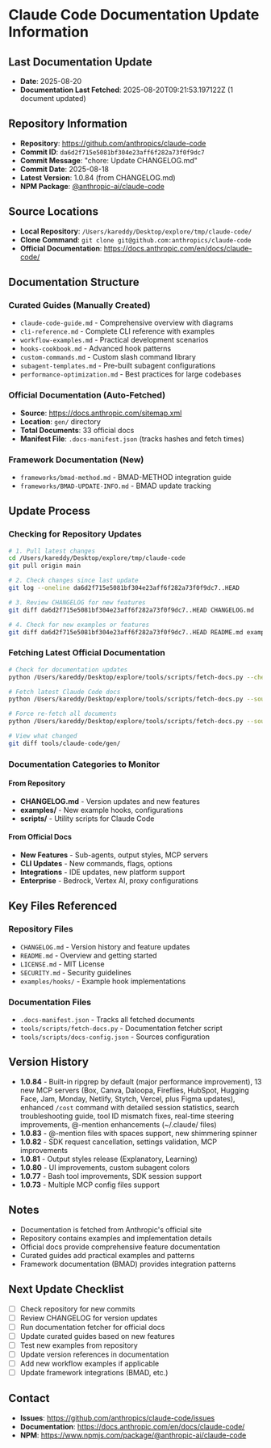 # Claude Code Documentation Update Information

## Last Documentation Update
- **Date**: 2025-08-20
- **Documentation Last Fetched**: 2025-08-20T09:21:53.197122Z (1 document updated)

## Repository Information
- **Repository**: https://github.com/anthropics/claude-code
- **Commit ID**: `da6d2f715e5081bf304e23aff6f282a73f0f9dc7`
- **Commit Message**: "chore: Update CHANGELOG.md"
- **Commit Date**: 2025-08-18
- **Latest Version**: 1.0.84 (from CHANGELOG.md)
- **NPM Package**: [@anthropic-ai/claude-code](https://www.npmjs.com/package/@anthropic-ai/claude-code)

## Source Locations
- **Local Repository**: `/Users/kareddy/Desktop/explore/tmp/claude-code/`
- **Clone Command**: `git clone git@github.com:anthropics/claude-code`
- **Official Documentation**: https://docs.anthropic.com/en/docs/claude-code/

## Documentation Structure

### Curated Guides (Manually Created)
- `claude-code-guide.md` - Comprehensive overview with diagrams
- `cli-reference.md` - Complete CLI reference with examples
- `workflow-examples.md` - Practical development scenarios
- `hooks-cookbook.md` - Advanced hook patterns
- `custom-commands.md` - Custom slash command library
- `subagent-templates.md` - Pre-built subagent configurations
- `performance-optimization.md` - Best practices for large codebases

### Official Documentation (Auto-Fetched)
- **Source**: https://docs.anthropic.com/sitemap.xml
- **Location**: `gen/` directory
- **Total Documents**: 33 official docs
- **Manifest File**: `.docs-manifest.json` (tracks hashes and fetch times)

### Framework Documentation (New)
- `frameworks/bmad-method.md` - BMAD-METHOD integration guide
- `frameworks/BMAD-UPDATE-INFO.md` - BMAD update tracking

## Update Process

### Checking for Repository Updates
```bash
# 1. Pull latest changes
cd /Users/kareddy/Desktop/explore/tmp/claude-code
git pull origin main

# 2. Check changes since last update
git log --oneline da6d2f715e5081bf304e23aff6f282a73f0f9dc7..HEAD

# 3. Review CHANGELOG for new features
git diff da6d2f715e5081bf304e23aff6f282a73f0f9dc7..HEAD CHANGELOG.md

# 4. Check for new examples or features
git diff da6d2f715e5081bf304e23aff6f282a73f0f9dc7..HEAD README.md examples/
```

### Fetching Latest Official Documentation
```bash
# Check for documentation updates
python /Users/kareddy/Desktop/explore/tools/scripts/fetch-docs.py --check

# Fetch latest Claude Code docs
python /Users/kareddy/Desktop/explore/tools/scripts/fetch-docs.py --source claude-code

# Force re-fetch all documents
python /Users/kareddy/Desktop/explore/tools/scripts/fetch-docs.py --source claude-code --force

# View what changed
git diff tools/claude-code/gen/
```

### Documentation Categories to Monitor

#### From Repository
- **CHANGELOG.md** - Version updates and new features
- **examples/** - New example hooks, configurations
- **scripts/** - Utility scripts for Claude Code

#### From Official Docs
- **New Features** - Sub-agents, output styles, MCP servers
- **CLI Updates** - New commands, flags, options
- **Integrations** - IDE updates, new platform support
- **Enterprise** - Bedrock, Vertex AI, proxy configurations

## Key Files Referenced

### Repository Files
- `CHANGELOG.md` - Version history and feature updates
- `README.md` - Overview and getting started
- `LICENSE.md` - MIT License
- `SECURITY.md` - Security guidelines
- `examples/hooks/` - Example hook implementations

### Documentation Files
- `.docs-manifest.json` - Tracks all fetched documents
- `tools/scripts/fetch-docs.py` - Documentation fetcher script
- `tools/scripts/docs-config.json` - Sources configuration

## Version History
- **1.0.84** - Built-in ripgrep by default (major performance improvement), 13 new MCP servers (Box, Canva, Daloopa, Fireflies, HubSpot, Hugging Face, Jam, Monday, Netlify, Stytch, Vercel, plus Figma updates), enhanced `/cost` command with detailed session statistics, search troubleshooting guide, tool ID mismatch fixes, real-time steering improvements, @-mention enhancements (~/.claude/ files)
- **1.0.83** - @-mention files with spaces support, new shimmering spinner
- **1.0.82** - SDK request cancellation, settings validation, MCP improvements
- **1.0.81** - Output styles release (Explanatory, Learning)
- **1.0.80** - UI improvements, custom subagent colors
- **1.0.77** - Bash tool improvements, SDK session support
- **1.0.73** - Multiple MCP config files support

## Notes
- Documentation is fetched from Anthropic's official site
- Repository contains examples and implementation details
- Official docs provide comprehensive feature documentation
- Curated guides add practical examples and patterns
- Framework documentation (BMAD) provides integration patterns

## Next Update Checklist
- [ ] Check repository for new commits
- [ ] Review CHANGELOG for version updates
- [ ] Run documentation fetcher for official docs
- [ ] Update curated guides based on new features
- [ ] Test new examples from repository
- [ ] Update version references in documentation
- [ ] Add new workflow examples if applicable
- [ ] Update framework integrations (BMAD, etc.)

## Contact
- **Issues**: https://github.com/anthropics/claude-code/issues
- **Documentation**: https://docs.anthropic.com/en/docs/claude-code/
- **NPM**: https://www.npmjs.com/package/@anthropic-ai/claude-code